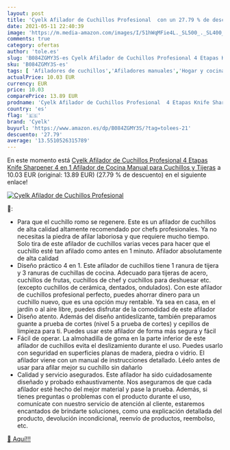 ```yaml
---
layout: post
title: 'Cyelk Afilador de Cuchillos Profesional  con un 27.79 % de descuento'
date: 2021-05-11 22:40:39
image: 'https://m.media-amazon.com/images/I/51hWqMFie4L._SL500_._SL400_.jpg'
comments: true
category: ofertas
author: 'tole.es'
slug: 'B084ZGMY3S-es Cyelk Afilador de Cuchillos Profesional 4 Etapas Knife...'
sku: 'B084ZGMY3S-es'
tags: [ 'Afiladores de cuchillos','Afiladores manuales','Hogar y cocina','Utensilios de cocina','cyelk','tijeras', ]
actualPrice: 10.03 EUR
currency: EUR
price: 10.03
comparePrice: 13.89 EUR
prodname: 'Cyelk Afilador de Cuchillos Profesional  4 Etapas Knife Sharpener  4 en 1 Afilador de Cocina Manual  para Cuchillos y Tijeras'
country: 'es'
flag: '🇪🇸'
brand: 'Cyelk'
buyurl: 'https://www.amazon.es/dp/B084ZGMY3S/?tag=tolees-21'
descuento: '27.79'
average: '13.5510526315789'
---
```


En este momento está [Cyelk Afilador de Cuchillos Profesional  4 Etapas Knife Sharpener  4 en 1 Afilador de Cocina Manual  para Cuchillos y Tijeras](https://www.amazon.es/dp/B084ZGMY3S/?tag=tolees-21) a 10.03 EUR (original: 13.89 EUR) (27.79 %  de descuento) en el siguiente enlace!

[![Cyelk Afilador de Cuchillos Profesional ](https://m.media-amazon.com/images/I/51hWqMFie4L._SL500_._SL400_.jpg)](https://www.amazon.es/dp/B084ZGMY3S/?tag=tolees-21)

🔎:

- Para que el cuchillo romo se regenere. Este es un afilador de cuchillos de alta calidad altamente recomendado por chefs profesionales. Ya no necesitas la piedra de afilar laboriosa y que requiere mucho tiempo. Solo tira de este afilador de cuchillos varias veces para hacer que el cuchillo esté tan afilado como antes en 1 minuto. Afilador absolutamente de alta calidad
- Diseño práctico 4 en 1. Este afilador de cuchillos tiene 1 ranura de tijera y 3 ranuras de cuchillas de cocina. Adecuado para tijeras de acero, cuchillos de frutas, cuchillos de chef y cuchillos para deshuesar etc. (excepto cuchillos de cerámica, dentados, ondulados). Con este afilador de cuchillos profesional perfecto, puedes ahorrar dinero para un cuchillo nuevo, que es una opción muy rentable. Ya sea en casa, en el jardín o al aire libre, puedes disfrutar de la comodidad de este afilador
- Diseño atento. Además del diseño antideslizante, también preparamos guante a prueba de cortes (nivel 5 a prueba de cortes) y cepillos de limpieza para ti. Puedes usar este afilador de forma más segura y fácil
- Fácil de operar. La almohadilla de goma en la parte inferior de este afilador de cuchillos evita el deslizamiento durante el uso. Puedes usarlo con seguridad en superficies planas de madera, piedra o vidrio. El afilador viene con un manual de instrucciones detallado. Léelo antes de usar para afilar mejor su cuchillo sin dañarlo
- Calidad y servicio asegurados. Este afilador ha sido cuidadosamente diseñado y probado exhaustivamente. Nos aseguramos de que cada afilador esté hecho del mejor material y pase la prueba. Además, si tienes preguntas o problemas con el producto durante el uso, comunícate con nuestro servicio de atención al cliente, estaremos encantados de brindarte soluciones, como una explicación detallada del producto, devolución incondicional, reenvío de productos, reembolso, etc.

[🛒 Aquí!!!](https://www.amazon.es/dp/B084ZGMY3S/?tag=tolees-21)
